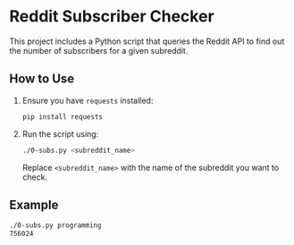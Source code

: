 # Reddit Subscriber Checker

This project includes a Python script that queries the Reddit API to find out the number of subscribers for a given subreddit.

## How to Use

1. Ensure you have `requests` installed:

    ```bash
    pip install requests
    ```

2. Run the script using:

    ```bash
    ./0-subs.py <subreddit_name>
    ```

    Replace `<subreddit_name>` with the name of the subreddit you want to check.

## Example

```bash
./0-subs.py programming
756024
